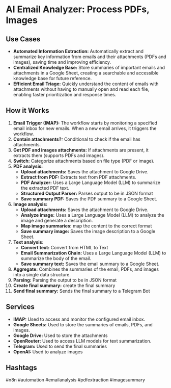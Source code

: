 # AI Email Analyzer: Process PDFs, Images

## Use Cases

- **Automated Information Extraction:** Automatically extract and summarize key information from emails and their attachments (PDFs and images), saving time and improving efficiency.
- **Centralized Knowledge Base:** Store summaries of important emails and attachments in a Google Sheet, creating a searchable and accessible knowledge base for future reference.
- **Efficient Email Triage:** Quickly understand the content of emails with attachments without having to manually open and read each file, enabling faster prioritization and response times.

## How it Works

1.  **Email Trigger (IMAP):** The workflow starts by monitoring a specified email inbox for new emails. When a new email arrives, it triggers the workflow.
2.  **Contain attachments?:** Conditional to check if the email has attachments.
3.  **Get PDF and images attachments:** If attachments are present, it extracts them (supports PDFs and images).
4.  **Switch:** Categorize attachments based on file type (PDF or image).
5.  **PDF analysis:**
    *   **Upload attachments:** Saves the attachment to Google Drive.
    *   **Extract from PDF:** Extracts text from PDF attachments.
    *   **PDF Analyzer:** Uses a Large Language Model (LLM) to summarize the extracted PDF text.
    *   **Structured Output Parser:** Parses output to be in JSON format
    *   **Save summary PDF:** Saves the PDF summary to a Google Sheet.
6.  **Image analysis:**
    *   **Upload attachments:** Saves the attachment to Google Drive.
    *   **Analyze image:** Uses a Large Language Model (LLM) to analyze the image and generate a description.
    *   **Map image summaries:** map the content to the correct format
    *   **Save summary image:** Saves the image description to a Google Sheet.
7.  **Text analysis:**
    *   **Convert text:** Convert from HTML to Text
    *   **Email Summarization Chain:** Uses a Large Language Model (LLM) to summarize the body of the email.
    *   **Save summary text:** Saves the email summary to a Google Sheet.
8.  **Aggregate:** Combines the summaries of the email, PDFs, and images into a single data structure.
9.  **Parsing:** Parsing the output to be in JSON format
10. **Create final summary:** create the final summary
11. **Send final summary:** Sends the final summary to a Telegram Bot

## Services

*   **IMAP:** Used to access and monitor the configured email inbox.
*   **Google Sheets:** Used to store the summaries of emails, PDFs, and images.
*   **Google Drive:** Used to store the attachments
*   **OpenRouter:** Used to access LLM models for text summarization.
*   **Telegram:** Used to send the final summaries
*   **OpenAI:** Used to analyze images

## Hashtags

\#n8n \#automation \#emailanalysis \#pdfextraction \#imagesummary

